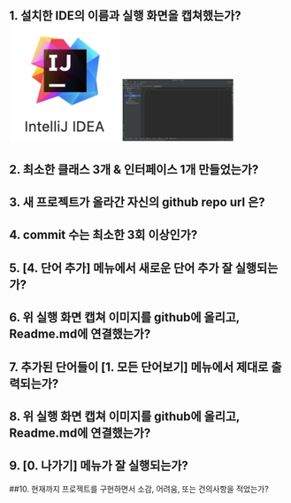 ## 1. 설치한 IDE의 이름과 실행 화면을 캡쳐했는가? <img src = "https://github.com/21900084KimDongHa/JavaProject1/blob/master/Screenshot/a1.png?raw=true" width = "200"> <img src = "https://github.com/21900084KimDongHa/JavaProject1/blob/master/Screenshot/a2.png?raw=true" width = "200">
## 2. 최소한 클래스 3개 & 인터페이스 1개 만들었는가?
## 3. 새 프로젝트가 올라간 자신의 github repo url 은?
## 4. commit 수는 최소한 3회 이상인가?
## 5. [4. 단어 추가] 메뉴에서 새로운 단어 추가 잘 실행되는가?
## 6. 위 실행 화면 캡쳐 이미지를 github에 올리고, Readme.md에 연결했는가?
## 7. 추가된 단어들이 [1. 모든 단어보기] 메뉴에서 제대로 출력되는가?
## 8. 위 실행 화면 캡쳐 이미지를 github에 올리고, Readme.md에 연결했는가?
## 9. [0. 나가기] 메뉴가 잘 실행되는가?
##10. 현재까지 프로젝트를 구현하면서 소감, 어려움, 또는 건의사항을 적었는가?
